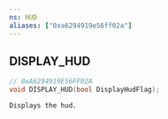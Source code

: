 ```yaml
---
ns: HUD
aliases: ["0xa6294919e56ff02a"]
---
```

## DISPLAY_HUD

```c
// 0xA6294919E56FF02A
void DISPLAY_HUD(bool DisplayHudFlag);
```

```
Displays the hud.
```
